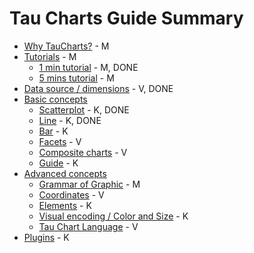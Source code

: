 # Tau Charts Guide Summary

* [Why TauCharts?](why/README.md) - M
* [Tutorials](tutorials/README.md) - M
	* [1 min tutorial](tutorials/1min.md) - M, DONE
	* [5 mins tutorial](tutorials/5min.md) - M
* [Data source / dimensions](datasource/README.md) - V, DONE
* [Basic concepts](basic/README.md)
    * [Scatterplot](basic/scatterplot.md) - K, DONE
    * [Line](basic/line.md) - K, DONE
    * [Bar](basic/bar.md) - K
    * [Facets](basic/facet.md) - V
    * [Composite charts](basic/composite.md) - V
    * [Guide](basic/guide.md) - K
* [Advanced concepts](advanced/README.md)
	* [Grammar of Graphic](advanced/gog.md) - M
	* [Coordinates](advanced/coordinates.md) - V
	* [Elements](advanced/elements.md) - K
	* [Visual encoding / Color and Size](advanced/encoding.md) - K
	* [Tau Chart Language](advanced/tauchartslanguage.md) - V
* [Plugins](plugins/README.md) - K


